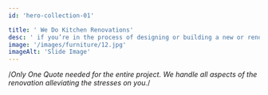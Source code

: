 ```yaml
---
id: 'hero-collection-01'

title: ' We Do Kitchen Renovations'
desc: ' if you’re in the process of designing or building a new or renovating an existing kitchen, entrust your vision to Elengency Interiors.'
image: '/images/furniture/12.jpg'
imageAlt: 'Slide Image'
---
```

/*Only One Quote needed for the entire project. We handle all aspects of the renovation alleviating the stresses on you.*/
